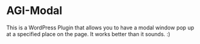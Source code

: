 # AGI-Modal
This is a WordPress Plugin that allows you to have a modal window pop up at a specified place on the page.  It works better than it sounds.  :)
